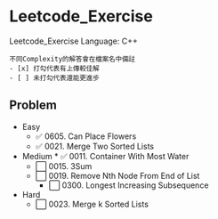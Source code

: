 # Leetcode_Exercise

Leetcode_Exercise
Language: C++

```
不同Complexity的解答會在檔案名中備註
- [x] 打勾代表有上傳較佳解
- [ ] 未打勾代表還能更進步
```


## Problem

* Easy
	* ✅ 0605. Can Place Flowers
	* ✅ 0021. Merge Two Sorted Lists
* Medium
    	* ✅ 0011. Container With Most Water
   	 * ⬜️ 0015. 3Sum 
   	 * ⬜️ 0019. Remove Nth Node From End of List
    	* ⬜️ 0300. Longest Increasing Subsequence
* Hard
   	 * ⬜️ 0023. Merge k Sorted Lists
  
